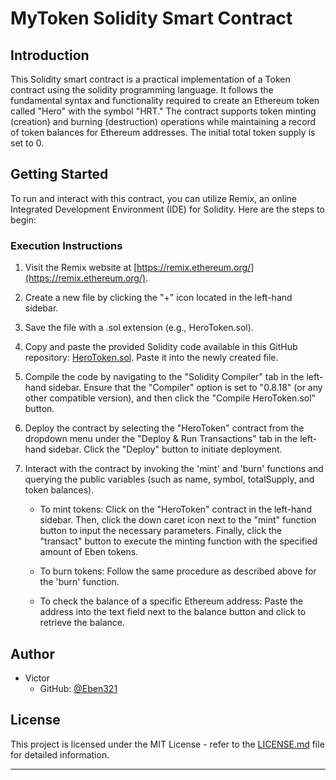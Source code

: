 # MyToken Solidity Smart Contract

## Introduction

This Solidity smart contract is a practical implementation of a Token contract using the solidity programming language. It follows the fundamental syntax and functionality required to create an Ethereum token called "Hero" with the symbol "HRT." The contract supports token minting (creation) and burning (destruction) operations while maintaining a record of token balances for Ethereum addresses. The initial total token supply is set to 0.

## Getting Started

To run and interact with this contract, you can utilize Remix, an online Integrated Development Environment (IDE) for Solidity. Here are the steps to begin:

### Execution Instructions

1. Visit the Remix website at [https://remix.ethereum.org/](https://remix.ethereum.org/).

2. Create a new file by clicking the "+" icon located in the left-hand sidebar.

3. Save the file with a .sol extension (e.g., HeroToken.sol).

4. Copy and paste the provided Solidity code available in this GitHub repository: [HeroToken.sol](https://github.com/Eben321/EthProofPractice/blob/main/HeroToken.sol). Paste it into the newly created file.

5. Compile the code by navigating to the "Solidity Compiler" tab in the left-hand sidebar. Ensure that the "Compiler" option is set to "0.8.18" (or any other compatible version), and then click the "Compile HeroToken.sol" button.

6. Deploy the contract by selecting the "HeroToken" contract from the dropdown menu under the "Deploy & Run Transactions" tab in the left-hand sidebar. Click the "Deploy" button to initiate deployment.

7. Interact with the contract by invoking the 'mint' and 'burn' functions and querying the public variables (such as name, symbol, totalSupply, and token balances).

   - To mint tokens: Click on the "HeroToken" contract in the left-hand sidebar. Then, click the down caret icon next to the "mint" function button to input the necessary parameters. Finally, click the "transact" button to execute the minting function with the specified amount of Eben tokens.

   - To burn tokens: Follow the same procedure as described above for the 'burn' function.

   - To check the balance of a specific Ethereum address: Paste the address into the text field next to the balance button and click to retrieve the balance.

## Author

- Victor
  - GitHub: [@Eben321](https://github.com/Eben321)

## License

This project is licensed under the MIT License - refer to the [LICENSE.md](LICENSE.md) file for detailed information.

---
